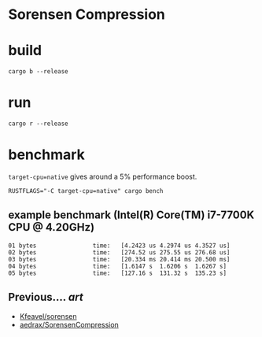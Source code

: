 # Sorensen Compression

# build
```
cargo b --release
```

# run
```
cargo r --release
```

# benchmark
`target-cpu=native` gives around a 5% performance boost.

```
RUSTFLAGS="-C target-cpu=native" cargo bench
```

## example benchmark (Intel(R) Core(TM) i7-7700K CPU @ 4.20GHz)
```
01 bytes                time:   [4.2423 us 4.2974 us 4.3527 us]
02 bytes                time:   [274.52 us 275.55 us 276.68 us]
03 bytes                time:   [20.334 ms 20.414 ms 20.500 ms]
04 bytes                time:   [1.6147 s  1.6206 s  1.6267 s]
05 bytes                time:   [127.16 s  131.32 s  135.23 s]
```

## Previous.... _art_
* [Kfeavel/sorensen](https://github.com/Kfeavel/sorensen)
* [aedrax/SorensenCompression](https://github.com/aedrax/SorensenCompression)
